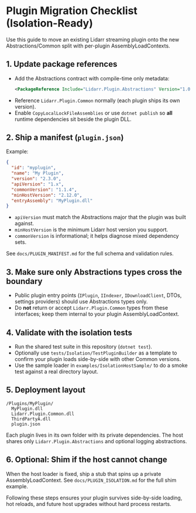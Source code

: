 # Plugin Migration Checklist (Isolation-Ready)

Use this guide to move an existing Lidarr streaming plugin onto the new Abstractions/Common split with per-plugin AssemblyLoadContexts.

## 1. Update package references
- Add the Abstractions contract with compile-time only metadata:
  ```xml
  <PackageReference Include="Lidarr.Plugin.Abstractions" Version="1.0.0" PrivateAssets="all" ExcludeAssets="runtime;native;contentfiles" />
  ```
- Reference `Lidarr.Plugin.Common` normally (each plugin ships its own version).
- Enable `CopyLocalLockFileAssemblies` or use `dotnet publish` so **all** runtime dependencies sit beside the plugin DLL.

## 2. Ship a manifest (`plugin.json`)
Example:
```json
{
  "id": "myplugin",
  "name": "My Plugin",
  "version": "2.3.0",
  "apiVersion": "1.x",
  "commonVersion": "1.1.4",
  "minHostVersion": "2.12.0",
  "entryAssembly": "MyPlugin.dll"
}
```
- `apiVersion` must match the Abstractions major that the plugin was built against.
- `minHostVersion` is the minimum Lidarr host version you support.
- `commonVersion` is informational; it helps diagnose mixed dependency sets.

See `docs/PLUGIN_MANIFEST.md` for the full schema and validation rules.

## 3. Make sure only Abstractions types cross the boundary
- Public plugin entry points (`IPlugin`, `IIndexer`, `IDownloadClient`, DTOs, settings providers) should use Abstractions types only.
- Do **not** return or accept `Lidarr.Plugin.Common` types from these interfaces; keep them internal to your plugin AssemblyLoadContext.

## 4. Validate with the isolation tests
- Run the shared test suite in this repository (`dotnet test`).
- Optionally use `tests/Isolation/TestPluginBuilder` as a template to confirm your plugin loads side-by-side with other Common versions.
- Use the sample loader in `examples/IsolationHostSample/` to do a smoke test against a real directory layout.

## 5. Deployment layout
```
/Plugins/MyPlugin/
  MyPlugin.dll
  Lidarr.Plugin.Common.dll
  ThirdPartyA.dll
  plugin.json
```
Each plugin lives in its own folder with its private dependencies. The host shares only `Lidarr.Plugin.Abstractions` and optional logging abstractions.

## 6. Optional: Shim if the host cannot change
When the host loader is fixed, ship a stub that spins up a private AssemblyLoadContext. See `docs/PLUGIN_ISOLATION.md` for the full shim example.

Following these steps ensures your plugin survives side-by-side loading, hot reloads, and future host upgrades without hard process restarts.
